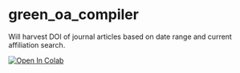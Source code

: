 # green_oa_compiler
Will harvest DOI of journal articles based on date range and current affiliation search.

[![Open In Colab](https://colab.research.google.com/assets/colab-badge.svg)](https://colab.research.google.com/github/elibtronic/green_oa_compiler/blob/main/ORCID_API_Explore.ipynb)
